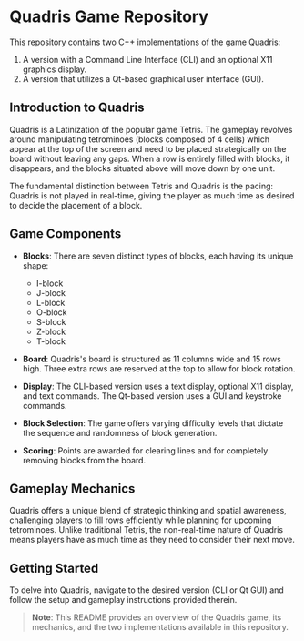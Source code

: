 # Quadris Game Repository

This repository contains two C++ implementations of the game Quadris:
1. A version with a Command Line Interface (CLI) and an optional X11 graphics display.
2. A version that utilizes a Qt-based graphical user interface (GUI).

## Introduction to Quadris

Quadris is a Latinization of the popular game Tetris. The gameplay revolves around manipulating tetrominoes (blocks composed of 4 cells) which appear at the top of the screen and need to be placed strategically on the board without leaving any gaps. When a row is entirely filled with blocks, it disappears, and the blocks situated above will move down by one unit.

The fundamental distinction between Tetris and Quadris is the pacing: Quadris is not played in real-time, giving the player as much time as desired to decide the placement of a block.

## Game Components

- **Blocks**: There are seven distinct types of blocks, each having its unique shape:
  - I-block
  - J-block
  - L-block
  - O-block
  - S-block
  - Z-block
  - T-block

- **Board**: Quadris's board is structured as 11 columns wide and 15 rows high. Three extra rows are reserved at the top to allow for block rotation.

- **Display**: The CLI-based version uses a text display, optional X11 display, and text commands. The Qt-based version uses a GUI and keystroke commands.

- **Block Selection**: The game offers varying difficulty levels that dictate the sequence and randomness of block generation.

- **Scoring**: Points are awarded for clearing lines and for completely removing blocks from the board.

## Gameplay Mechanics

Quadris offers a unique blend of strategic thinking and spatial awareness, challenging players to fill rows efficiently while planning for upcoming tetrominoes. Unlike traditional Tetris, the non-real-time nature of Quadris means players have as much time as they need to consider their next move.

## Getting Started

To delve into Quadris, navigate to the desired version (CLI or Qt GUI) and follow the setup and gameplay instructions provided therein.


> **Note**: This README provides an overview of the Quadris game, its mechanics, and the two implementations available in this repository.

